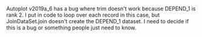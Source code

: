 Autoplot v2019a_6 has a bug where trim doesn't work because DEPEND_1 is rank 2.  I put in code to loop over each record 
in this case, but JoinDataSet.join doesn't create the DEPEND_1 dataset.  I need to decide if this is a bug or something people
just need to know.

